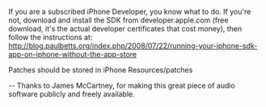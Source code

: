 If you are a subscribed iPhone Developer, you know what to do.
If you're not, download and install the SDK from developer.apple.com (free download, it's the actual developer certificates that cost money), then follow the instructions at:
http://blog.paulbetts.org/index.php/2008/07/22/running-your-iphone-sdk-app-on-iphone-without-the-app-store

Patches should be stored in iPhone Resources/patches

--
Thanks to James McCartney, for making this great piece of audio
software publicly and freely available.